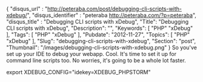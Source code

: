 {
	"disqus_url" : "http://peteraba.com/post/debugging-cli-scripts-with-xdebug/",
	"disqus_identifier" : "peteraba http://peteraba.com/?p=peteraba",
	"disqus_title" : "Debugging CLI scripts with xDebug",
	"Title": "Debugging CLI scripts with xDebug",
	"Description": "",
	"Keywords": [
		"PHP"
		"xDebug"
	],
	"Tags": [
		"PHP"
		"xDebug"
	],
	"Pubdate": "2012-11-27",
	"Topics": [
		"PHP"
		"xDebug"
	],
	"Slug": "debugging-cli-scripts-with-xdebug",
	"Section": "post",
	"Thumbnail": "/images/debugging-cli-scripts-with-xdebug.png"
}
So you've set up your IDE to debug your webapp. Cool. It's time to set it up for command line scripts too. No worries, it's going to be a whole lot faster.

export XDEBUG_CONFIG="idekey=XDEBUG_PHPSTORM"